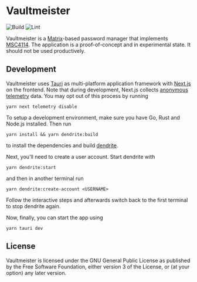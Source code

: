 # Vaultmeister

![Build](https://github.com/Johennes/vaultmeister/actions/workflows/build.yml/badge.svg?branch=main)
![Lint](https://github.com/Johennes/vaultmeister/actions/workflows/lint.yml/badge.svg?branch=main)

Vaultmeister is a [Matrix]-based password manager that implements [MSC4114].
The application is a proof-of-concept and in experimental state. It should
not be used productively.

## Development

Vaultmeister uses [Tauri] as multi-platform application framework with
[Next.js] on the frontend. Note that during development, Next.js collects
[anonymous telemetry] data. You may opt out of this process by running

```
yarn next telemetry disable
```

To setup a development environment, make sure you have Go, Rust and Node.js
installed. Then run

```
yarn install && yarn dendrite:build
```

to install the dependencies and build [dendrite].

Next, you'll need to create a user account. Start dendrite with

```
yarn dendrite:start
```

and then in another terminal run

```
yarn dendrite:create-account <USERNAME>
```

Follow the interactive steps and afterwards switch back to the first terminal
to stop dendrite again.

Now, finally, you can start the app using

```
yarn tauri dev
```

## License

Vaultmeister is licensed under the GNU General Public License as published by
the Free Software Foundation, either version 3 of the License, or (at your
option) any later version.

[anonymous telemetry]: https://nextjs.org/telemetry
[dendrite]: https://github.com/matrix-org/dendrite
[Matrix]: https://matrix.org/
[MSC4114]: https://github.com/matrix-org/matrix-spec-proposals/pull/4114
[Next.js]: https://nextjs.org/
[Tauri]: https://tauri.app/
